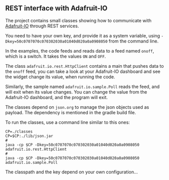 ## REST interface with Adafruit-IO
The project contains small classes showing how to communicate with [Adafruit-IO](https://io.adafruit.com) through
REST services.

You need to have your own key, and provide it as a system variable, using
`-Dkey=50c0707070c070302030a01040d020a0a0908050` from the command line.

In the examples, the code feeds and reads data to a feed named `onoff`, which is a switch. It takes the values `ON`
and `OFF`.

The class `adafruit.io.rest.HttpClient` contains a main that pushes data to the `onoff` feed, you can take a look at
 your Adafruit-IO dashboard and see the widget change its value, when running the code.

Similarly, the sample named `adafruit.io.sample.Poll` reads the feed, and will exit when its value changes.
 You can change the value from the Adafruit-IO dashboard, and the program will exit.

The classes depend on `json.org` to manage the json objects used as payload. The dependency is mentioned in the
gradle build file.

To run the classes, use a command line similar to this ones:
```
CP=./classes
CP=$CP:./lib/json.jar
#
java -cp $CP -Dkey=50c0707070c070302030a01040d020a0a0908050 adafruit.io.rest.HttpClient
#
java -cp $CP -Dkey=50c0707070c070302030a01040d020a0a0908050 adafruit.io.sample.Poll

```
The classpath and the key depend on your own configuration...
